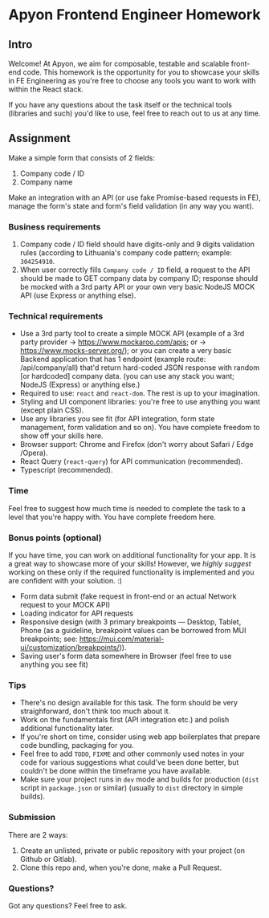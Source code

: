 # Apyon Frontend Engineer Homework

## Intro

Welcome! At Apyon, we aim for composable, testable and scalable front-end code. This homework is the opportunity for you to showcase your skills in FE Engineering as you're free to choose any tools you want to work with within the React stack.

If you have any questions about the task itself or the technical tools (libraries and such) you'd like to use, feel free to reach out to us at any time.

## Assignment

Make a simple form that consists of 2 fields:
1. Company code / ID
2. Company name

Make an integration with an API (or use fake Promise-based requests in FE), manage the form's state and form's field validation (in any way you want).

### Business requirements
1. Company code / ID field should have digits-only and 9 digits validation rules (according to Lithuania's company code pattern; example: `304254910`.
2. When user correctly fills `Company code / ID` field, a request to the API should be made to GET company data by company ID; response should be mocked with a 3rd party API or your own very basic NodeJS MOCK API (use Express or anything else).

### Technical requirements
* Use a 3rd party tool to create a simple MOCK API (example of a 3rd party provider -> https://www.mockaroo.com/apis; or -> https://www.mocks-server.org/); or you can create a very basic Backend application that has 1 endpoint (example route: /api/company/all) that'd return hard-coded JSON response with random [or hardcoded] company data. (you can use any stack you want; NodeJS (Express) or anything else.)
* Required to use: `react` and `react-dom`. The rest is up to your imagination.
* Styling and UI component libraries: you're free to use anything you want (except plain CSS).
* Use any libraries you see fit (for API integration, form state management, form validation and so on). You have complete freedom to show off your skills here.
* Browser support: Chrome and Firefox (don't worry about Safari / Edge /Opera).
* React Query (`react-query`) for API communication (recommended).
* Typescript (recommended).

### Time
Feel free to suggest how much time is needed to complete the task to a level that you're happy with. You have complete freedom here.

### Bonus points (optional)

If you have time, you can work on additional functionality for your app. It is a great way to showcase more of your skills! However, we *highly suggest* working on these only if the required functionality is implemented and you are confident with your solution. :)

* Form data submit (fake request in front-end or an actual Network request to your MOCK API)
* Loading indicator for API requests
* Responsive design (with 3 primary breakpoints — Desktop, Tablet, Phone (as a guideline, breakpoint values can be borrowed from MUI breakpoints; see: https://mui.com/material-ui/customization/breakpoints/)).
* Saving user's form data somewhere in Browser (feel free to use anything you see fit)

### Tips
* There's no design available for this task. The form should be very straighforward, don't think too much about it.
* Work on the fundamentals first (API integration etc.) and polish additional functionality later.
* If you're short on time, consider using web app boilerplates that prepare code bundling, packaging for you.
* Feel free to add `TODO`, `FIXME` and other commonly used notes in your code for various suggestions what could've been done better, but couldn't be done within the timeframe you have available.
* Make sure your project runs in `dev` mode and builds for production (`dist` script in `package.json` or similar) (usually to `dist` directory in simple builds).

### Submission
There are 2 ways:

1. Create an unlisted, private or public repository with your project (on Github or Gitlab).
2. Clone this repo and, when you're done, make a Pull Request.

### Questions?

Got any questions? Feel free to ask.